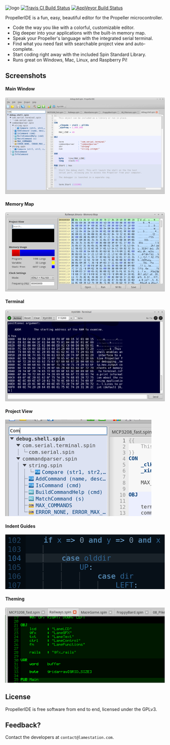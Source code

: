 ![logo](https://github.com/parallaxinc/PropellerIDE/raw/master/icons/logo.png)
[![Travis CI Build Status](https://travis-ci.org/parallaxinc/PropellerIDE.svg?branch=master)](https://travis-ci.org/parallaxinc/PropellerIDE) [![AppVeyor Build Status](https://ci.appveyor.com/api/projects/status/2gj0hjoqjau9is4b?svg=true)](https://ci.appveyor.com/project/bweir/propelleride)

PropellerIDE is a fun, easy, beautiful editor for the Propeller microcontroller.

* Code the way you like with a colorful, customizable editor.
* Dig deeper into your applications with the built-in memory map.
* Speak your Propeller's language with the integrated serial terminal.
* Find what you need fast with searchable project view and auto-complete.
* Start coding right away with the included Spin Standard Library.
* Runs great on Windows, Mac, Linux, and Raspberry Pi!

## Screenshots

#### Main Window

![](screenshots/main.png)

#### Memory Map

![](screenshots/memorymap.png)

#### Terminal

![](screenshots/terminal.png)

#### Project View

![](screenshots/projectview.png)

#### Indent Guides

![](screenshots/indentguide.png)

#### Theming

![](screenshots/theming.png)

## License

PropellerIDE is free software from end to end, licensed under the GPLv3.

## Feedback?

Contact the developers at `contact@lamestation.com`.

